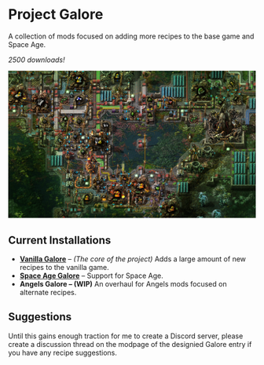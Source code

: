 # Project Galore

A collection of mods focused on adding more recipes to the base game and Space Age.

*2500 downloads!*

![gleba](media/gleba_galore.png)

## Current Installations

-   **[Vanilla Galore](https://mods.factorio.com/mod/vanilla_galore_continued)** – _(The core of the project)_ Adds a large amount of new recipes to the vanilla game.
-   **[Space Age Galore](https://mods.factorio.com/mod/space_age_galore)** – Support for Space Age.
-   **Angels Galore – (WIP)** An overhaul for Angels mods focused on alternate recipes.

## Suggestions

Until this gains enough traction for me to create a Discord server, please create a discussion thread on the modpage of the designied Galore entry if you have any recipe suggestions.
